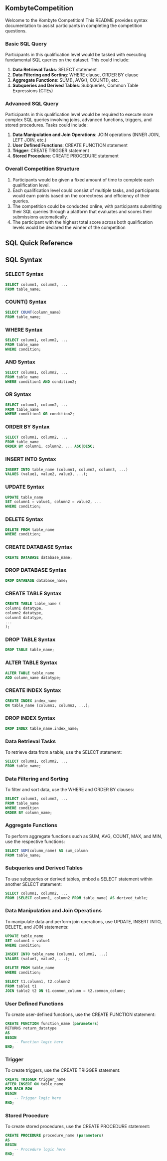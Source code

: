 ## KombyteCompetition
Welcome to the Kombyte Competition! This README provides syntax documentation to assist participants in completing the competition questions.

### Basic SQL Query

Participants in this qualification level would be tasked with executing fundamental SQL queries on the dataset. This could include:

1. **Data Retrieval Tasks**: SELECT statement
2. **Data Filtering and Sorting**: WHERE clause, ORDER BY clause
3. **Aggregate Functions**: SUM(), AVG(), COUNT(), etc.
4. **Subqueries and Derived Tables**: Subqueries, Common Table Expressions (CTEs)

### Advanced SQL Query

Participants in this qualification level would be required to execute more complex SQL queries involving joins, advanced functions, triggers, and stored procedures. Tasks could include:

1. **Data Manipulation and Join Operations**: JOIN operations (INNER JOIN, LEFT JOIN, etc.)
2. **User Defined Functions**: CREATE FUNCTION statement
3. **Trigger**: CREATE TRIGGER statement
4. **Stored Procedure**: CREATE PROCEDURE statement

### Overall Competition Structure

1. Participants would be given a fixed amount of time to complete each qualification level.
2. Each qualification level could consist of multiple tasks, and participants would earn points based on the correctness and efficiency of their queries.
3. The competition could be conducted online, with participants submitting their SQL queries through a platform that evaluates and scores their submissions automatically.
4. The participant with the highest total score across both qualification levels would be declared the winner of the competition

## SQL Quick Reference



## SQL Syntax

### SELECT Syntax

```sql
SELECT column1, column2, ...
FROM table_name;
```

### COUNT() Syntax

```sql
SELECT COUNT(column_name)
FROM table_name;
```

### WHERE Syntax

```sql
SELECT column1, column2, ...
FROM table_name
WHERE condition;
```

### AND Syntax

```sql
SELECT column1, column2, ...
FROM table_name
WHERE condition1 AND condition2;
```

### OR Syntax

```sql
SELECT column1, column2, ...
FROM table_name
WHERE condition1 OR condition2;
```

### ORDER BY Syntax

```sql
SELECT column1, column2, ...
FROM table_name
ORDER BY column1, column2, ... ASC|DESC;
```

### INSERT INTO Syntax

```sql
INSERT INTO table_name (column1, column2, column3, ...)
VALUES (value1, value2, value3, ...);
```

### UPDATE Syntax

```sql
UPDATE table_name
SET column1 = value1, column2 = value2, ...
WHERE condition;
```

### DELETE Syntax

```sql
DELETE FROM table_name
WHERE condition;
```

### CREATE DATABASE Syntax

```sql
CREATE DATABASE database_name;
```

### DROP DATABASE Syntax

```sql
DROP DATABASE database_name;
```

### CREATE TABLE Syntax

```sql
CREATE TABLE table_name (
column1 datatype,
column2 datatype,
column3 datatype,
...
);
```

### DROP TABLE Syntax

```sql
DROP TABLE table_name;
```

### ALTER TABLE Syntax

```sql
ALTER TABLE table_name
ADD column_name datatype;
```

### CREATE INDEX Syntax

```sql
CREATE INDEX index_name
ON table_name (column1, column2, ...);
```

### DROP INDEX Syntax

```sql
DROP INDEX table_name.index_name;
```

### Data Retrieval Tasks

To retrieve data from a table, use the SELECT statement:

```sql
SELECT column1, column2, ...
FROM table_name;
```

### Data Filtering and Sorting

To filter and sort data, use the WHERE and ORDER BY clauses:

```sql
SELECT column1, column2, ...
FROM table_name
WHERE condition
ORDER BY column_name;
```

### Aggregate Functions

To perform aggregate functions such as SUM, AVG, COUNT, MAX, and MIN, use the respective functions:

```sql
SELECT SUM(column_name) AS sum_column
FROM table_name;
```

### Subqueries and Derived Tables

To use subqueries or derived tables, embed a SELECT statement within another SELECT statement:

```sql
SELECT column1, column2, ...
FROM (SELECT column1, column2 FROM table_name) AS derived_table;
```

### Data Manipulation and Join Operations

To manipulate data and perform join operations, use UPDATE, INSERT INTO, DELETE, and JOIN statements:

```sql
UPDATE table_name
SET column1 = value1
WHERE condition;

INSERT INTO table_name (column1, column2, ...)
VALUES (value1, value2, ...);

DELETE FROM table_name
WHERE condition;

SELECT t1.column1, t2.column2
FROM table1 t1
JOIN table2 t2 ON t1.common_column = t2.common_column;
```

### User Defined Functions

To create user-defined functions, use the CREATE FUNCTION statement:

```sql
CREATE FUNCTION function_name (parameters)
RETURNS return_datatype
AS
BEGIN
    -- Function logic here
END;
```

### Trigger

To create triggers, use the CREATE TRIGGER statement:

```sql
CREATE TRIGGER trigger_name
AFTER INSERT ON table_name
FOR EACH ROW
BEGIN
    -- Trigger logic here
END;
```

### Stored Procedure
To create stored procedures, use the CREATE PROCEDURE statement:

```sql
CREATE PROCEDURE procedure_name (parameters)
AS
BEGIN
    -- Procedure logic here
END;
```
